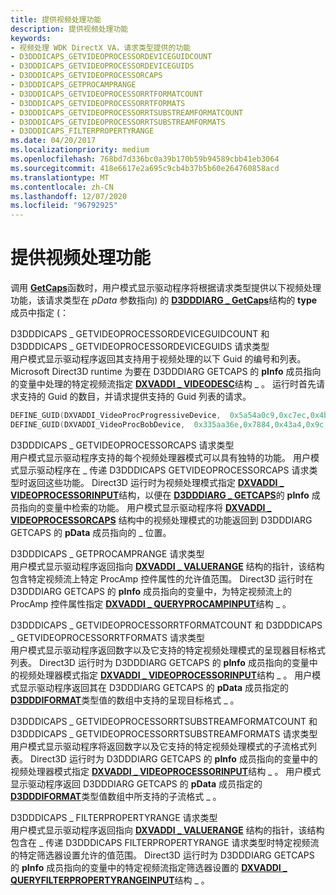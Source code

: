 ```yaml
---
title: 提供视频处理功能
description: 提供视频处理功能
keywords:
- 视频处理 WDK DirectX VA，请求类型提供的功能
- D3DDDICAPS_GETVIDEOPROCESSORDEVICEGUIDCOUNT
- D3DDDICAPS_GETVIDEOPROCESSORDEVICEGUIDS
- D3DDDICAPS_GETVIDEOPROCESSORCAPS
- D3DDDICAPS_GETPROCAMPRANGE
- D3DDDICAPS_GETVIDEOPROCESSORRTFORMATCOUNT
- D3DDDICAPS_GETVIDEOPROCESSORRTFORMATS
- D3DDDICAPS_GETVIDEOPROCESSORRTSUBSTREAMFORMATCOUNT
- D3DDDICAPS_GETVIDEOPROCESSORRTSUBSTREAMFORMATS
- D3DDDICAPS_FILTERPROPERTYRANGE
ms.date: 04/20/2017
ms.localizationpriority: medium
ms.openlocfilehash: 768bd7d336bc0a39b170b59b94589cbb41eb3064
ms.sourcegitcommit: 418e6617e2a695c9cb4b37b5b60e264760858acd
ms.translationtype: MT
ms.contentlocale: zh-CN
ms.lasthandoff: 12/07/2020
ms.locfileid: "96792925"
---
```

# <a name="providing-capabilities-for-video-processing"></a>提供视频处理功能


调用 [**GetCaps**](/windows-hardware/drivers/ddi/d3dumddi/nc-d3dumddi-pfnd3dddi_getcaps)函数时，用户模式显示驱动程序将根据请求类型提供以下视频处理功能，该请求类型在 *pData* 参数指向) 的 [**D3DDDIARG \_ GetCaps**](/windows-hardware/drivers/ddi/d3dumddi/ns-d3dumddi-_d3dddiarg_getcaps)结构的 **type** 成员中指定 (：

<span id="D3DDDICAPS_GETVIDEOPROCESSORDEVICEGUIDCOUNT_and_D3DDDICAPS_GETVIDEOPROCESSORDEVICEGUIDS_request_types"></span><span id="d3dddicaps_getvideoprocessordeviceguidcount_and_d3dddicaps_getvideoprocessordeviceguids_request_types"></span><span id="D3DDDICAPS_GETVIDEOPROCESSORDEVICEGUIDCOUNT_AND_D3DDDICAPS_GETVIDEOPROCESSORDEVICEGUIDS_REQUEST_TYPES"></span>D3DDDICAPS \_ GETVIDEOPROCESSORDEVICEGUIDCOUNT 和 D3DDDICAPS \_ GETVIDEOPROCESSORDEVICEGUIDS 请求类型  
用户模式显示驱动程序返回其支持用于视频处理的以下 Guid 的编号和列表。 Microsoft Direct3D runtime 为要在 D3DDDIARG GETCAPS 的 **pInfo** 成员指向的变量中处理的特定视频流指定 [**DXVADDI \_ VIDEODESC**](/windows-hardware/drivers/ddi/d3dumddi/ns-d3dumddi-_dxvaddi_videodesc)结构 \_ 。 运行时首先请求支持的 Guid 的数目，并请求提供支持的 Guid 列表的请求。

```cpp
DEFINE_GUID(DXVADDI_VideoProcProgressiveDevice,  0x5a54a0c9,0xc7ec,0x4bd9,0x8e,0xde,0xf3,0xc7,0x5d,0xc4,0x39,0x3b);
DEFINE_GUID(DXVADDI_VideoProcBobDevice,  0x335aa36e,0x7884,0x43a4,0x9c,0x91,0x7f,0x87,0xfa,0xf3,0xe3,0x7e);
```

<span id="D3DDDICAPS_GETVIDEOPROCESSORCAPS_request_type"></span><span id="d3dddicaps_getvideoprocessorcaps_request_type"></span><span id="D3DDDICAPS_GETVIDEOPROCESSORCAPS_REQUEST_TYPE"></span>D3DDDICAPS \_ GETVIDEOPROCESSORCAPS 请求类型  
用户模式显示驱动程序支持的每个视频处理器模式可以具有独特的功能。 用户模式显示驱动程序在 \_ 传递 D3DDDICAPS GETVIDEOPROCESSORCAPS 请求类型时返回这些功能。 Direct3D 运行时为视频处理模式指定 [**DXVADDI \_ VIDEOPROCESSORINPUT**](/windows-hardware/drivers/ddi/d3dumddi/ns-d3dumddi-_dxvaddi_videoprocessorinput)结构，以便在 [**D3DDDIARG \_ GETCAPS**](/windows-hardware/drivers/ddi/d3dumddi/ns-d3dumddi-_d3dddiarg_getcaps)的 **pInfo** 成员指向的变量中检索的功能。 用户模式显示驱动程序将 [**DXVADDI \_ VIDEOPROCESSORCAPS**](/windows-hardware/drivers/ddi/d3dumddi/ns-d3dumddi-_dxvaddi_videoprocessorcaps) 结构中的视频处理模式的功能返回到 D3DDDIARG GETCAPS 的 **pData** 成员指向的 \_ 位置。

<span id="D3DDDICAPS_GETPROCAMPRANGE_request_type_"></span><span id="d3dddicaps_getprocamprange_request_type_"></span><span id="D3DDDICAPS_GETPROCAMPRANGE_REQUEST_TYPE_"></span>D3DDDICAPS \_ GETPROCAMPRANGE 请求类型   
用户模式显示驱动程序返回指向 [**DXVADDI \_ VALUERANGE**](/windows-hardware/drivers/ddi/d3dumddi/ns-d3dumddi-_dxvaddi_valuerange) 结构的指针，该结构包含特定视频流上特定 ProcAmp 控件属性的允许值范围。 Direct3D 运行时在 D3DDDIARG GETCAPS 的 **pInfo** 成员指向的变量中，为特定视频流上的 ProcAmp 控件属性指定 [**DXVADDI \_ QUERYPROCAMPINPUT**](/windows-hardware/drivers/ddi/d3dumddi/ns-d3dumddi-_dxvaddi_queryprocampinput)结构 \_ 。

<span id="D3DDDICAPS_GETVIDEOPROCESSORRTFORMATCOUNT_and_D3DDDICAPS_GETVIDEOPROCESSORRTFORMATS_request_types"></span><span id="d3dddicaps_getvideoprocessorrtformatcount_and_d3dddicaps_getvideoprocessorrtformats_request_types"></span><span id="D3DDDICAPS_GETVIDEOPROCESSORRTFORMATCOUNT_AND_D3DDDICAPS_GETVIDEOPROCESSORRTFORMATS_REQUEST_TYPES"></span>D3DDDICAPS \_ GETVIDEOPROCESSORRTFORMATCOUNT 和 D3DDDICAPS \_ GETVIDEOPROCESSORRTFORMATS 请求类型  
用户模式显示驱动程序返回数字以及它支持的特定视频处理模式的呈现器目标格式列表。 Direct3D 运行时为 D3DDDIARG GETCAPS 的 **pInfo** 成员指向的变量中的视频处理器模式指定 [**DXVADDI \_ VIDEOPROCESSORINPUT**](/windows-hardware/drivers/ddi/d3dumddi/ns-d3dumddi-_dxvaddi_videoprocessorinput)结构 \_ 。 用户模式显示驱动程序返回其在 D3DDDIARG GETCAPS 的 **pData** 成员指定的 [**D3DDDIFORMAT**](/windows-hardware/drivers/ddi/d3dukmdt/ne-d3dukmdt-_d3dddiformat)类型值的数组中支持的呈现目标格式 \_ 。

<span id="D3DDDICAPS_GETVIDEOPROCESSORRTSUBSTREAMFORMATCOUNT_and_D3DDDICAPS_GETVIDEOPROCESSORRTSUBSTREAMFORMATS_request_types"></span><span id="d3dddicaps_getvideoprocessorrtsubstreamformatcount_and_d3dddicaps_getvideoprocessorrtsubstreamformats_request_types"></span><span id="D3DDDICAPS_GETVIDEOPROCESSORRTSUBSTREAMFORMATCOUNT_AND_D3DDDICAPS_GETVIDEOPROCESSORRTSUBSTREAMFORMATS_REQUEST_TYPES"></span>D3DDDICAPS \_ GETVIDEOPROCESSORRTSUBSTREAMFORMATCOUNT 和 D3DDDICAPS \_ GETVIDEOPROCESSORRTSUBSTREAMFORMATS 请求类型  
用户模式显示驱动程序将返回数字以及它支持的特定视频处理模式的子流格式列表。 Direct3D 运行时为 D3DDDIARG GETCAPS 的 **pInfo** 成员指向的变量中的视频处理器模式指定 [**DXVADDI \_ VIDEOPROCESSORINPUT**](/windows-hardware/drivers/ddi/d3dumddi/ns-d3dumddi-_dxvaddi_videoprocessorinput)结构 \_ 。 用户模式显示驱动程序返回 D3DDDIARG GETCAPS 的 **pData** 成员指定的 [**D3DDDIFORMAT**](/windows-hardware/drivers/ddi/d3dukmdt/ne-d3dukmdt-_d3dddiformat)类型值数组中所支持的子流格式 \_ 。

<span id="D3DDDICAPS_FILTERPROPERTYRANGE_request_type_"></span><span id="d3dddicaps_filterpropertyrange_request_type_"></span><span id="D3DDDICAPS_FILTERPROPERTYRANGE_REQUEST_TYPE_"></span>D3DDDICAPS \_ FILTERPROPERTYRANGE 请求类型   
用户模式显示驱动程序返回指向 [**DXVADDI \_ VALUERANGE**](/windows-hardware/drivers/ddi/d3dumddi/ns-d3dumddi-_dxvaddi_valuerange) 结构的指针，该结构包含在 \_ 传递 D3DDDICAPS FILTERPROPERTYRANGE 请求类型时特定视频流的特定筛选器设置允许的值范围。 Direct3D 运行时为 D3DDDIARG GETCAPS 的 **pInfo** 成员指向的变量中的特定视频流指定筛选器设置的 [**DXVADDI \_ QUERYFILTERPROPERTYRANGEINPUT**](/windows-hardware/drivers/ddi/d3dumddi/ns-d3dumddi-_dxvaddi_queryfilterpropertyrangeinput)结构 \_ 。

 


